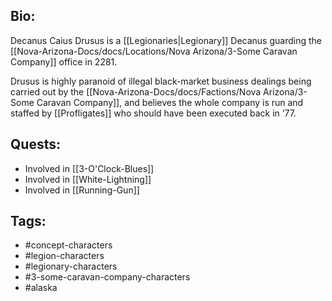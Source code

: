 ## Bio:

Decanus Caius Drusus is a [[Legionaries|Legionary]] Decanus guarding the [[Nova-Arizona-Docs/docs/Locations/Nova Arizona/3-Some Caravan Company]] office in 2281.

Drusus is highly paranoid of illegal black-market business dealings being carried out by the [[Nova-Arizona-Docs/docs/Factions/Nova Arizona/3-Some Caravan Company]], and believes the whole company is run and staffed by [[Profligates]] who should have been executed back in ‘77.

## Quests:

- Involved in [[3-O'Clock-Blues]]
- Involved in [[White-Lightning]]
- Involved in [[Running-Gun]]

## Tags:

- #concept-characters
- #legion-characters
- #legionary-characters
- #3-some-caravan-company-characters
- #alaska